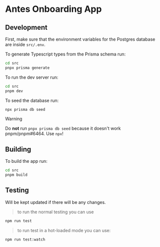# Antes Onboarding App

## Development

First, make sure that the environment variables for the Postgres database are inside `src/.env`.

To generate Typescript types from the Prisma schema run:

```sh
cd src
pnpx prisma generate
```

To run the dev server run:

```sh
cd src
pnpm dev
```

To seed the database run:

```sh
npx prisma db seed
```

> [!WARNING]
> Do **not** run `pnpx prisma db seed` because it doesn't work pnpm/pnpm#6464. Use `npx`!

## Building

To build the app run:

```sh
cd src
pnpm build
```

## Testing
Will be kept updated if there will be any changes.

> to run the normal testing you can use
```sh
npm run test
```

> to run test in a hot-loaded mode you can use:
```sh
npm run test:watch
```

